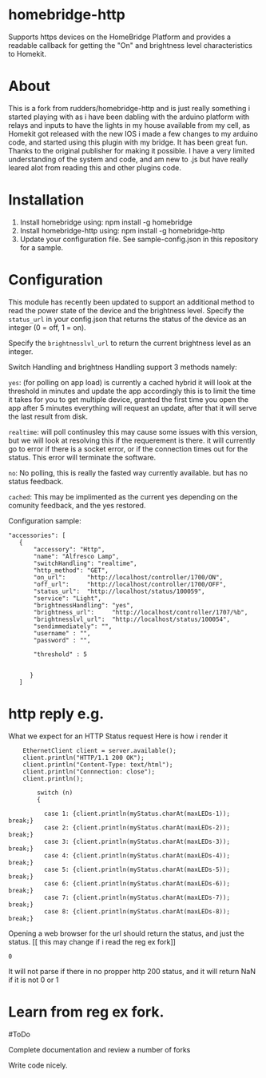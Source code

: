 # homebridge-http

Supports https devices on the HomeBridge Platform and provides a readable callback for getting the "On" and brightness level characteristics to Homekit.

# About
This is a fork from  rudders/homebridge-http and is just really something i started playing with as i have been dabling with the arduino platform with relays and inputs to have the lights in my house available from my cell, as Homekit got released with the new IOS i made a few changes to my arduino code, and started using this plugin with my bridge. It has been great fun. Thanks to the original publisher for making it possible. I have a very limited understanding of the system and code, and am new to .js but have really leared alot from reading this and other plugins code.

# Installation

1. Install homebridge using: npm install -g homebridge
2. Install homebridge-http using: npm install -g homebridge-http
3. Update your configuration file. See sample-config.json in this repository for a sample. 

# Configuration

This module has recently been updated to support an additional method to read the power state of the device and the brightness level. Specify the `status_url` in your config.json that returns the status of the device as an integer (0 = off, 1 = on). 

Specify the `brightnesslvl_url` to return the current brightness level as an integer.

Switch Handling and brightness Handling support 3 methods namely: 

`yes`: 	(for polling on app load) is currently a cached hybrid it will look at the threshold in minutes and update the app accordingly
	this is to limit the time it takes for you to get multiple device, granted the first time you open the app after 5 minutes everything will request an update, after that it will serve the last result from disk.
	
`realtime`: will poll continusley this may cause some issues with this version, but we will look at resolving this if the requerement is 	there. it will currently go to error if there is a socket error, or if the connection times out for the status. This error will 		terminate the software.

`no`:	No polling, this is really the fasted way currently available. but has no status feedback.

`cached`: This may be implimented as the current yes depending on the comunity feedback, and the yes restored.


Configuration sample:

 ```
"accessories": [ 
	{
		"accessory": "Http",
		"name": "Alfresco Lamp",
		"switchHandling": "realtime",
		"http_method": "GET",
		"on_url":      "http://localhost/controller/1700/ON",
		"off_url":     "http://localhost/controller/1700/OFF",
		"status_url":  "http://localhost/status/100059",
		"service": "Light",
		"brightnessHandling": "yes",
		"brightness_url":     "http://localhost/controller/1707/%b",
		"brightnesslvl_url":  "http://localhost/status/100054",
		"sendimmediately": "",
		"username" : "",
		"password" : "",	
		
		"threshold" : 5
		
		
       } 
    ]
```

# http reply e.g.
What we expect for an HTTP Status request Here is how i render it

```
    EthernetClient client = server.available();
    client.println("HTTP/1.1 200 OK");
    client.println("Content-Type: text/html");
    client.println("Connnection: close");
    client.println();
    
        switch (n)
        {
          
          case 1: {client.println(myStatus.charAt(maxLEDs-1));         break;}
          case 2: {client.println(myStatus.charAt(maxLEDs-2));         break;}
          case 3: {client.println(myStatus.charAt(maxLEDs-3));         break;}
          case 4: {client.println(myStatus.charAt(maxLEDs-4));         break;}
          case 5: {client.println(myStatus.charAt(maxLEDs-5));         break;}
          case 6: {client.println(myStatus.charAt(maxLEDs-6));         break;}
          case 7: {client.println(myStatus.charAt(maxLEDs-7));         break;}
          case 8: {client.println(myStatus.charAt(maxLEDs-8));         break;}
```          
   
Opening a web browser for the url should return the status, and just the status. [[ this may change if i read the reg ex fork]]
```   
0
```

It will not parse if there in no propper http 200 status, and it will return NaN if it is not 0 or 1 




#  Learn from reg ex fork.
#ToDo

Complete documentation and review a number of  forks

Write code nicely.
